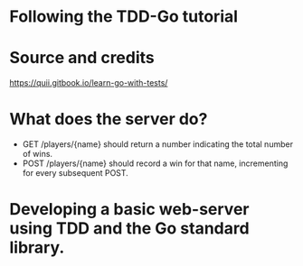 # Following the TDD-Go tutorial

# Source and credits
https://quii.gitbook.io/learn-go-with-tests/

# What does the server do?
- GET /players/{name} should return a number indicating the total number of wins.
- POST /players/{name} should record a win for that name, incrementing for every subsequent POST.

# Developing a basic web-server using TDD and the Go standard library.
